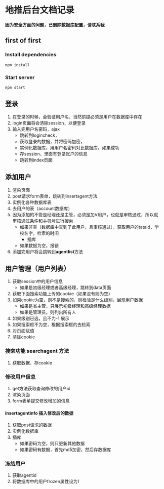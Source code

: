 # 地推后台文档记录

**因为安全方面的问题，已删除数据库配置，请联系我**


## first of first
### Install dependencies

```
npm install
```

### Start server

```
npm start
```

## 登录

1. 在登录的时候，会验证用户名，当然前提必须是用户在数据库中存在
2. login页面将会清除session，以便登录
3. 输入完用户名密码，ajax
   - 跳转到logincheck，
   - 获取登录的数据，并将密码加密，
   - 实例化数据库，用用户名密码对比数据库，如果成功
   - 存session，里面有登录账户的信息
   - 跳转到index页面

## 添加用户

1. 渲染页面
2. post请求form表单，跳转到insertagent方法
3. 实例化各种数据库表
4. 去用户的表（account数据库）
5. 因为添加的不管是经理还是主管，必须是加V用户，也就是审核通过，所以就审核通过条件和手机号进行搜索
   - 如果非空（数据库中查到了此用户，且审核通过），获取用户的tataid，学校名字，检索的时间
     - 插库
   - 如果数据为空，报错
6. 添加完用户将会跳转到**agentlist**方法


## 用户管理（用户列表）
1. 获取session中的用户信息
   - 如果是初级经理或者高级经理，跳转到data页面
2. 获取下面搜索功能上传的cookie（如果没有则为空）
3. 如果cookie为空，则不是搜索的，则检验是什么级别，展现用户数据
   - 如果是省主管，只展示初级经理和高级经理数据
   - 如果是管理员，则列出所有人
4. 如果级别已选，且不为-1 展示
5. 如果搜索框不为空，根据搜索框的去检索
6. 对页面赋值
7. 清除cookie
### 搜索功能 **searchagent** 方法
1. 获取数据，存cookie
### 修改用户信息
1. get方法获取查询修改的用户id
2. 渲染页面
3. form表单提交修改增加的信息
#### **insertagentinfo** 插入修改后的数据
1. 获取post请求的数据
2. 实例化数据库
3. 插库
	- 如果密码为空，则只更新其他数据
   	- 如果密码有数据，首先md5加密，然后存数据库

### 冻结用户
1. 获取agentid
2. 将数据库中的用户frozen属性设为1